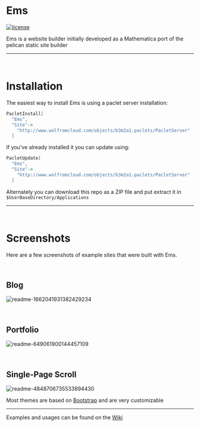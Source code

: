<a id="ems" class="Section" style="width:0;height:0;margin:0;padding:0;">&zwnj;</a>

# Ems

 [![license](http://img.shields.io/badge/license-MIT-blue.svg)](https://opensource.org/licenses/MIT)

Ems is a website builder initially developed as a Mathematica port of the pelican static site builder

---

<a id="installation" class="Section" style="width:0;height:0;margin:0;padding:0;">&zwnj;</a>

# Installation

The easiest way to install Ems is using a paclet server installation:

```mathematica
PacletInstall[
  "Ems",
  "Site"->
    "http://www.wolframcloud.com/objects/b3m2a1.paclets/PacletServer"
  ]
```

If you've already installed it you can update using:

```mathematica
PacletUpdate[
  "Ems",
  "Site"->
    "http://www.wolframcloud.com/objects/b3m2a1.paclets/PacletServer"
  ]
```

Alternately you can download this repo as a ZIP file and put extract it in  ```$UserBaseDirectory/Applications```

---

<a id="screenshots" class="Section" style="width:0;height:0;margin:0;padding:0;">&zwnj;</a>

# Screenshots

Here are a few screenshots of example sites that were built with Ems.

<a id="blog" class="Subsection" style="width:0;height:0;margin:0;padding:0;">&zwnj;</a>

## Blog

![readme-1662041931382429234](project/img/readme-1662041931382429234.png)

<a id="portfolio" class="Subsection" style="width:0;height:0;margin:0;padding:0;">&zwnj;</a>

## Portfolio

![readme-649061900144457109](project/img/readme-649061900144457109.png)

<a id="singlepagescroll" class="Subsection" style="width:0;height:0;margin:0;padding:0;">&zwnj;</a>

## Single-Page Scroll

![readme-4848706735533894430](project/img/readme-4848706735533894430.png)

Most themes are based on  [Bootstrap](https://getbootstrap.com/) and are very customizable

---

Examples and usages can be found on the  [Wiki](https://github.com/b3m2a1/Ems/wiki)